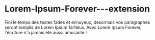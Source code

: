 # Lorem-Ipsum-Forever---extension
Fini le temps des textes fades et ennuyeux, désormais vos paragraphes seront remplis de Lorem Ipsum farfelus. Avec Lorem Ipsum Forever, l'écriture n'a jamais été aussi amusante !
